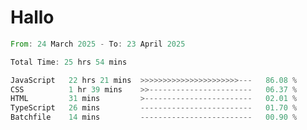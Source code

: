 # Hallo
<!--START_SECTION:waka-->

```rust
From: 24 March 2025 - To: 23 April 2025

Total Time: 25 hrs 54 mins

JavaScript   22 hrs 21 mins  >>>>>>>>>>>>>>>>>>>>>>---   86.08 %
CSS          1 hr 39 mins    >>-----------------------   06.37 %
HTML         31 mins         >------------------------   02.01 %
TypeScript   26 mins         -------------------------   01.70 %
Batchfile    14 mins         -------------------------   00.90 %
```

<!--END_SECTION:waka-->
